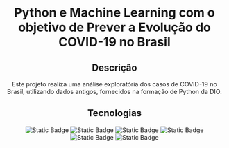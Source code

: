<center><h1>Python e Machine Learning com o objetivo de Prever a Evolução do COVID-19 no Brasil</h1>

## Descrição
Este projeto realiza uma análise exploratória dos casos de COVID-19 no Brasil, utilizando dados antigos, fornecidos na formação de Python da DIO.

## Tecnologias
![Static Badge](https://img.shields.io/badge/Python-3-blue)
![Static Badge](https://img.shields.io/badge/Pandas-1.3.3-orange)
![Static Badge](https://img.shields.io/badge/NumPy-1.21.1-blue)
![Static Badge](https://img.shields.io/badge/Plotly-5.3.1-orange)
![Static Badge](https://img.shields.io/badge/pmdarima-1.8.2-blue)
![Static Badge](https://img.shields.io/badge/Facebook%20Prophet-0.7.1-orange)



</center>


